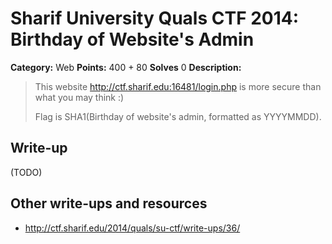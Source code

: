 # Sharif University Quals CTF 2014: Birthday of Website's Admin

**Category:** Web
**Points:** 400 + 80
**Solves** 0
**Description:**

> This website
> <http://ctf.sharif.edu:16481/login.php>
> is more secure than what you may think :)
>
> Flag is SHA1(Birthday of website's admin, formatted as YYYYMMDD).

## Write-up

(TODO)

## Other write-ups and resources

* <http://ctf.sharif.edu/2014/quals/su-ctf/write-ups/36/>
